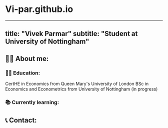 # Vi-par.github.io

---
title: "Vivek Parmar"
subtitle: "Student at University of Nottingham"
---

## 👩‍💻 About me:

### 👩‍🎓 Education:
CertHE in Economics from Queen Mary's University of London
BSc in Economics and Econometrics from University of Nottingham (in progress)

### 📚 Currently learning:


## 📞 Contact:
